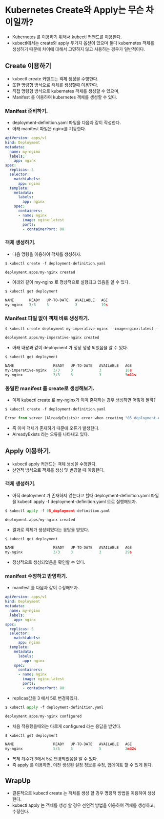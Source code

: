 # Kubernetes Create와 Apply는 무슨 차이일까?

- Kubernetes 를 이용하기 위해서 kubectl 커맨드를 이용한다. 
- kubectl에서는 create와 apply 두가지 옵션이 있으며 둘다 kubernetes 객체를 생성하기 때문에 차이에 대해서 고민하지 않고 사용하는 경우가 일반적이다. 

## Create 이용하기

- kubectl create 커맨드는 객체 생성을 수행한다. 
- 또한 명령형 방식으로 객체를 생성할때 이용한다. 
- 직접 명령형 방식으로 kubernetes 객체를 생성할 수 있으며,
- Manifest 를 이용하여 kubernetes 객체를 생성할 수 있다. 

### Manifest 준비하기. 

- deployment-definition.yaml 파일을 다음과 같이 작성한다. 
- 아래 manifest 파일은 nginx를 기동한다.
  
```yaml
apiVersion: apps/v1
kind: Deployment
metadata:
  name: my-nginx
  labels:
    app: nginx
spec:
  replicas: 3
  selector:
    matchLabels:
      app: nginx
  template:
    metadata:
      labels:
        app: nginx
    spec:
      containers:
      - name: nginx
        image: nginx:latest
        ports:
        - containerPort: 80
```

### 객체 생성하기. 

- 다음 명령을 이용하여 객체를 생성하자. 
  
```py
$ kubectl create -f deployment-definition.yaml

deployment.apps/my-nginx created
```

- 아래와 같이 my-nginx 로 정상적으로 실행되고 있음을 알 수 있다. 
  
```py
$ kubectl get deployment

NAME       READY   UP-TO-DATE   AVAILABLE   AGE
my-nginx   3/3     3            3           19s
```

### Manifest 파일 없이 객체 바로 생성하기. 

```py
$ kubectl create deployment my-imperative-nginx --image=nginx:latest --replicas=3

deployment.apps/my-imperative-nginx created
```

- 아래 내용과 같이 deployment 가 정상 생성 되었음을 알 수 있다. 
  
```py
$ kubectl get deployment

NAME                  READY   UP-TO-DATE   AVAILABLE   AGE
my-imperative-nginx   3/3     3            3           16s
my-nginx              3/3     3            3           5m11s
```

### 동일한 manifest 를 create로 생성해보기. 

- 이제 kubectl create 로 my-nginx가 이미 존재하는 경우 생성하면 어떻게 될까? 

```py
$ kubectl create -f deployment-definition.yaml 

Error from server (AlreadyExists): error when creating "05_deployment-definition.yaml": deployments.apps "my-nginx" already exists
```

- 즉 이미 객체가 존재하기 때문에 오류가 발생한다. 
- AlreadyExists 라는 오류를 나타내고 있다. 

## Apply 이용하기. 

- kubectl apply 커맨드는 객체 생성을 수행한다. 
- 선언적 방식으로 객체를 생성 맟 변경할 때 이용한다. 

### 객체 생성하기. 

- 아직 deployment 가 존재하지 않는다고 할때 deployment-definition.yaml 파일을 kubectl apply -f deployment-definition.yaml 으로 실행해보자. 

```py
$ kubectl apply -f 05_deployment-definition.yaml 

deployment.apps/my-nginx created
```

- 결과로 객체가 생성되었다는 응답을 받았다. 

```py
$ kubectl get deployment                         

NAME                  READY   UP-TO-DATE   AVAILABLE   AGE
my-nginx              3/3     3            3           29s
```

- 정상적으로 생성되었음을 확인할 수 있다. 

### manifest 수정하고 반영하기. 

- manifest 를 다음과 같이 수정해보자. 

```yaml
apiVersion: apps/v1
kind: Deployment
metadata:
  name: my-nginx
  labels:
    app: nginx
spec:
  replicas: 5
  selector:
    matchLabels:
      app: nginx
  template:
    metadata:
      labels:
        app: nginx
    spec:
      containers:
      - name: nginx
        image: nginx:latest
        ports:
        - containerPort: 80
```

- replicas값을 3 에서 5로 변경하였다. 

```py
$ kubectl apply -f deployment-definition.yaml

deployment.apps/my-nginx configured
```

- 처음 적용했을때와는 다르게 configured 라는 응답을 받았다. 

```py
$ kubectl get deployment                        

NAME                  READY   UP-TO-DATE   AVAILABLE   AGE
my-nginx              5/5     5            5           2m32s
```

- 복제 계수가 3에서 5로 변경되었음을 알 수 있다.  
- 즉 apply 를 이용하면, 이전 생성된 설정 정보를 수정, 업데이트 할 수 있게 된다. 

## WrapUp

- 결론적으로 kubectl create 는 객체를 생성 할 경우 명령적 방법을 이용하여 생성한다. 
- kubectl apply 는 객체를 생성 할 경우 선언적 방법을 이용하여 객체를 생성하고, 수정한다. 